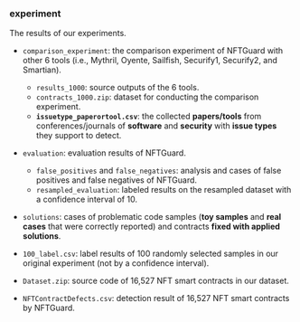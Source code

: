 ### experiment

The results of our experiments.

- `comparison_experiment`: the comparison experiment of NFTGuard with other 6 tools (i.e., Mythril, Oyente, Sailfish, Securify1, Securify2, and Smartian).

  - `results_1000`: source outputs of the 6 tools.
  - `contracts_1000.zip`: dataset for conducting the comparison experiment.
  - **`issuetype_paperortool.csv`**: the collected **papers/tools** from conferences/journals of **software** and **security** with **issue types** they support to detect.

- `evaluation`: evaluation results of NFTGuard.

  - `false_positives` and `false_negatives`: analysis and cases of false positives and false negatives of NFTGuard.
  - `resampled_evaluation`: labeled results on the resampled dataset with a confidence interval of 10.

- `solutions`: cases of problematic code samples (**toy samples** and **real cases** that were correctly reported) and contracts **fixed with applied solutions**.
- `100_label.csv`: label results of 100 randomly selected samples in our original experiment (not by a confidence interval).
- `Dataset.zip`: source code of 16,527 NFT smart contracts in our dataset.
- `NFTContractDefects.csv`: detection result of 16,527 NFT smart contracts by NFTGuard.
